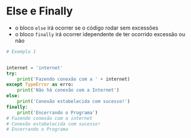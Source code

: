 # Else e Finally


- o bloco ``else`` irá ocorrer se o código rodar sem excessões
- o bloco ``finally`` irá ocorrer idependente de ter ocorrido excessão ou não


````python
# Exemplo 1


internet = 'internet'
try:
    print('Fazendo conexão com a ' + internet)
except TypeError as erro:
    print('Não há conexão com a Internet')
else:
    print('Conexão estabelecida com sucesso!')
finally:
    print('Encerrando o Programa')
# Fazendo conexão com a internet
# Conexão estabelecida com sucesso!
# Encerrando o Programa
````